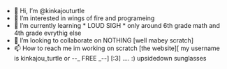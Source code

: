 - 👋 Hi, I’m @kinkajouturtle
- 👀 I’m interested in wings of fire and programeing
- 🌱 I’m currently learning * LOUD SIGH * only around 6th grade math and 4th grade evrythig else
- 💞️ I’m looking to collaborate on NOTHING [well mabey scratch]
- 📫 How to reach me im working on scratch [the website][ my username is kinkajou_turtle or --_ FREE _--] [:3]
.... :) upsidedown sunglasses
